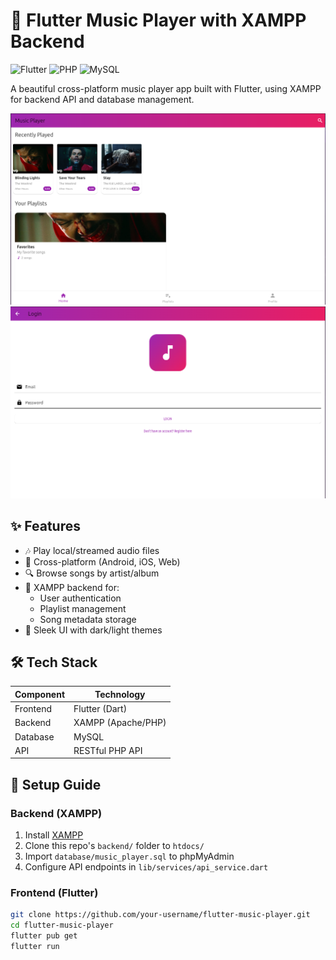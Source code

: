 # 🎵 Flutter Music Player with XAMPP Backend

![Flutter](https://img.shields.io/badge/Flutter-3.19-blue?logo=flutter)
![PHP](https://img.shields.io/badge/PHP-8.0+-purple?logo=php)
![MySQL](https://img.shields.io/badge/MySQL-5.7+-blue?logo=mysql)

A beautiful cross-platform music player app built with Flutter, using XAMPP for backend API and database management.

![App Screenshot](screenshots/2.png)
![Login Screen](screenshots/1.png)


## ✨ Features
- 🎶 Play local/streamed audio files
- 📱 Cross-platform (Android, iOS, Web)
- 🔍 Browse songs by artist/album
- 💾 XAMPP backend for:
  - User authentication
  - Playlist management
  - Song metadata storage
- 🎨 Sleek UI with dark/light themes

## 🛠️ Tech Stack
| Component       | Technology           |
|----------------|---------------------|
| Frontend       | Flutter (Dart)      |
| Backend        | XAMPP (Apache/PHP)  |
| Database       | MySQL               |
| API            | RESTful PHP API     |

## 🚀 Setup Guide

### Backend (XAMPP)
1. Install [XAMPP](https://www.apachefriends.org/download.html)
2. Clone this repo's `backend/` folder to `htdocs/`
3. Import `database/music_player.sql` to phpMyAdmin
4. Configure API endpoints in `lib/services/api_service.dart`

### Frontend (Flutter)
```bash
git clone https://github.com/your-username/flutter-music-player.git
cd flutter-music-player
flutter pub get
flutter run